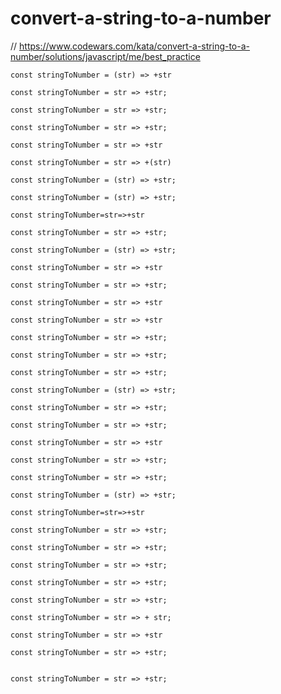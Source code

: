 # convert-a-string-to-a-number
// https://www.codewars.com/kata/convert-a-string-to-a-number/solutions/javascript/me/best_practice


```
const stringToNumber = (str) => +str
```

```
const stringToNumber = str => +str;
```

```
const stringToNumber = str => +str;
```

```
const stringToNumber = str => +str;
```

```
const stringToNumber = str => +str
```

```
const stringToNumber = str => +(str)
```

```
const stringToNumber = (str) => +str;
```

```
const stringToNumber = (str) => +str;
```

```
const stringToNumber=str=>+str
```

```
const stringToNumber = str => +str;
```

```
const stringToNumber = (str) => +str;
```

```
const stringToNumber = str => +str
```

```
const stringToNumber = str => +str;
```

```
const stringToNumber = str => +str
```

```
const stringToNumber = str => +str
```

```
const stringToNumber = str => +str;
```

```
const stringToNumber = str => +str;
```

```
const stringToNumber = str => +str;
```

```
const stringToNumber = (str) => +str;
```

```
const stringToNumber = str => +str;
```

```
const stringToNumber = str => +str;
```

```
const stringToNumber = str => +str
```

```
const stringToNumber = str => +str;
```

```
const stringToNumber = str => +str;
```

```
const stringToNumber = (str) => +str;
```

```
const stringToNumber=str=>+str
```

```
const stringToNumber = str => +str;
```

```
const stringToNumber = str => +str;
```

```
const stringToNumber = str => +str;
```

```
const stringToNumber = str => +str;
```

```
const stringToNumber = str => +str;

```

```
const stringToNumber = str => + str;

```

```
const stringToNumber = str => +str
```

```
const stringToNumber = str => +str;


```

```
const stringToNumber = str => +str;


```
